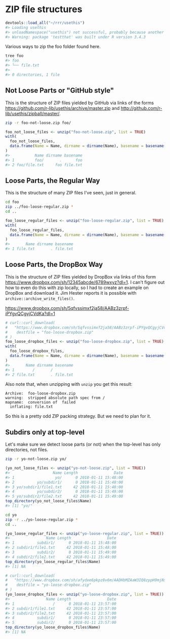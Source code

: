 ZIP file structures
================

``` r
devtools::load_all("~/rrr/usethis")
#> Loading usethis
#> unloadNamespace("usethis") not successful, probably because another loaded package depends on it. Forcing unload. If you encounter problems, please restart R.
#> Warning: package 'testthat' was built under R version 3.4.3
```

Various ways to zip the foo folder found here.

``` bash
tree foo
#> foo
#> └── file.txt
#> 
#> 0 directories, 1 file
```

Not Loose Parts or "GitHub style"
---------------------------------

This is the structure of ZIP files yielded by GitHub via links of the forms <https://github.com/r-lib/usethis/archive/master.zip> and <http://github.com/r-lib/usethis/zipball/master/>.

``` bash
zip -r foo-not-loose.zip foo/
```

``` r
foo_not_loose_files <- unzip("foo-not-loose.zip", list = TRUE)
with(
  foo_not_loose_files,
  data.frame(Name = Name, dirname = dirname(Name), basename = basename(Name))
)
#>           Name dirname basename
#> 1         foo/       .      foo
#> 2 foo/file.txt     foo file.txt
```

Loose Parts, the Regular Way
----------------------------

This is the structure of many ZIP files I've seen, just in general.

``` bash
cd foo
zip ../foo-loose-regular.zip *
cd ..
```

``` r
foo_loose_regular_files <- unzip("foo-loose-regular.zip", list = TRUE)
with(
  foo_loose_regular_files,
  data.frame(Name = Name, dirname = dirname(Name), basename = basename(Name))
)
#>       Name dirname basename
#> 1 file.txt       . file.txt
```

Loose Parts, the DropBox Way
----------------------------

This is the structure of ZIP files yielded by DropBox via links of this form <https://www.dropbox.com/sh/12345abcde/6789wxyz?dl=1>. I can't figure out how to even do this with zip locally, so I had to create an example on DropBox and download it. Jim Hester reports it is possible with `archive::archive_write_files()`.

<https://www.dropbox.com/sh/5qfvssimxf2ja58/AABz3zrpf-iPYgvQCgyjCVdKa?dl=1>

``` r
# curl::curl_download(
#   "https://www.dropbox.com/sh/5qfvssimxf2ja58/AABz3zrpf-iPYgvQCgyjCVdKa?dl=1",
#    destfile = "foo-loose-dropbox.zip"
# )
foo_loose_dropbox_files <- unzip("foo-loose-dropbox.zip", list = TRUE)
with(
  foo_loose_dropbox_files,
  data.frame(Name = Name, dirname = dirname(Name), basename = basename(Name))
)
#>       Name dirname basename
#> 1        /       /         
#> 2 file.txt       . file.txt
```

Also note that, when unzipping with `unzip` you get this result:

    Archive:  foo-loose-dropbox.zip
    warning:  stripped absolute path spec from /
    mapname:  conversion of  failed
      inflating: file.txt

So this is a pretty odd ZIP packing strategy. But we need to plan for it.

Subdirs only at top-level
-------------------------

Let's make sure we detect loose parts (or not) when the top-level has only directories, not files.

``` bash
zip -r yo-not-loose.zip yo/
```

``` r
(yo_not_loose_files <- unzip("yo-not-loose.zip", list = TRUE))
#>                   Name Length                Date
#> 1                  yo/      0 2018-01-11 15:48:00
#> 2          yo/subdir1/      0 2018-01-11 15:48:00
#> 3 yo/subdir1/file1.txt     42 2018-01-11 15:48:00
#> 4          yo/subdir2/      0 2018-01-11 15:49:00
#> 5 yo/subdir2/file2.txt     42 2018-01-11 15:49:00
top_directory(yo_not_loose_files$Name)
#> [1] "yo/"
```

``` bash
cd yo
zip -r ../yo-loose-regular.zip *
cd ..
```

``` r
(yo_loose_regular_files <- unzip("yo-loose-regular.zip", list = TRUE))
#>                Name Length                Date
#> 1          subdir1/      0 2018-01-11 15:48:00
#> 2 subdir1/file1.txt     42 2018-01-11 15:48:00
#> 3          subdir2/      0 2018-01-11 15:49:00
#> 4 subdir2/file2.txt     42 2018-01-11 15:49:00
top_directory(yo_loose_regular_files$Name)
#> [1] NA
```

``` r
# curl::curl_download(
#   "https://www.dropbox.com/sh/afydxe6pkpz8v6m/AADHbMZAaW3IQ8zppH9mjNsga?dl=1",
#    destfile = "yo-loose-dropbox.zip"
# )
(yo_loose_dropbox_files <- unzip("yo-loose-dropbox.zip", list = TRUE))
#>                Name Length                Date
#> 1                 /      0 2018-01-11 23:57:00
#> 2 subdir1/file1.txt     42 2018-01-11 23:57:00
#> 3 subdir2/file2.txt     42 2018-01-11 23:57:00
#> 4          subdir1/      0 2018-01-11 23:57:00
#> 5          subdir2/      0 2018-01-11 23:57:00
top_directory(yo_loose_dropbox_files$Name)
#> [1] NA
```
